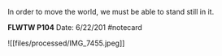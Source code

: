 In order to move the world, we must be able to stand still in it.


**FLWTW P104** 
Date: 6/22/201
 #notecard

![[files/processed/IMG_7455.jpeg]]
